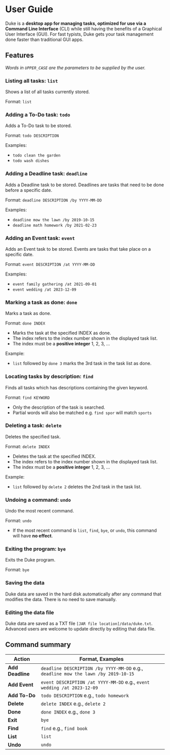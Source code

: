 # User Guide
Duke is a **desktop app for managing tasks, optimized for use via a Command Line 
Interface** (CLI) while still having the benefits of a Graphical User Interface (GUI). For fast typists, Duke
gets your task management done faster than traditional GUI apps.

## Features
*Words in `UPPER_CASE` are the parameters to be supplied by the user.*  

### Listing all tasks: `list`

Shows a list of all tasks currently stored.

Format: `list`  

### Adding a To-Do task: `todo`

Adds a To-Do task to be stored.

Format: `todo DESCRIPTION`

Examples:
* `todo clean the garden`
* `todo wash dishes`  

### Adding a Deadline task: `deadline`

Adds a Deadline task to be stored. Deadlines are tasks that need to be done before a 
specific date.

Format: `deadline DESCRIPTION /by YYYY-MM-DD`

Examples:
* `deadline mow the lawn /by 2019-10-15`
* `deadline math homework /by 2021-02-23`  

### Adding an Event task: `event`

Adds an Event task to be stored. Events are tasks that take place on a specific date.

Format: `event DESCRIPTION /at YYYY-MM-DD`

Examples:
* `event family gathering /at 2021-09-01`
* `event wedding /at 2023-12-09`  

### Marking a task as done: `done`

Marks a task as done.

Format: `done INDEX`
* Marks the task at the specified INDEX as done. 
* The index refers to the index number shown
in the displayed task list. 
* The index must be a **positive integer** 1, 2, 3, ...

Example:
* `list` followed by `done 3` marks the 3rd task in the task list as done.  
  
### Locating tasks by description: `find`

Finds all tasks which has descriptions containing the given keyword.

Format: `find KEYWORD`
* Only the description of the task is searched.
* Partial words will also be matched e.g. `find spor` will match `sports`  

### Deleting a task: `delete`

Deletes the specified task.

Format: `delete INDEX`
* Deletes the task at the specified INDEX.
* The index refers to the index number shown
  in the displayed task list.
* The index must be a **positive integer** 1, 2, 3, ...

Example:
* `list` followed by `delete 2` deletes the 2nd task in the task list.  

### Undoing a command: `undo`

Undo the most recent command.

Format: `undo`
* If the most recent command is `list`, `find`, `bye`, or `undo`, this command will have
**no effect**.  
  
### Exiting the program: `bye`

Exits the Duke program.

Format: `bye`  

### Saving the data

Duke data are saved in the hard disk automatically after any command that modifies the 
data. There is no need to save manually.  

### Editing the data file

Duke data are saved as a TXT file `[JAR file location]/data/duke.txt`. Advanced users are
welcome to update directly by editing that data file.  


## Command summary

**Action** | **Format, Examples**
---------- | --------------------
**Add Deadline** | `deadline DESCRIPTION /by YYYY-MM-DD`  e.g., `deadline mow the lawn /by 2019-10-15`
**Add Event** | `event DESCRIPTION /at YYYY-MM-DD` e.g., `event wedding /at 2023-12-09`
**Add To-Do** | `todo DESCRIPTION` e.g., `todo homework`
**Delete** | `delete INDEX` e.g., `delete 2`
**Done** | `done INDEX` e.g., `done 3`
**Exit** | `bye`
**Find** | `find` e.g., `find book`
**List** | `list`
**Undo** | `undo`

